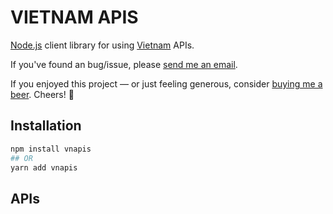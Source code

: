 # VIETNAM APIS

[Node.js](https://nodejs.org/en/) client library for using [Vietnam](https://en.wikipedia.org/wiki/Vietnam) APIs.

If you've found an bug/issue, please [send me an email](mailto:hieumdoan@gmail.com).

If you enjoyed this project — or just feeling generous, consider [buying me a beer](https://www.paypal.com/paypalme/hieudoanm/). Cheers! 🍻

## Installation

```sh
npm install vnapis
## OR 
yarn add vnapis
```

## APIs
